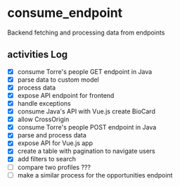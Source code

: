 # consume_endpoint
Backend fetching and processing data from endpoints

## activities Log

- [x] consume Torre's people GET endpoint in Java
- [x] parse data to custom model
- [x] process data
- [x] expose API endpoint for frontend
- [x] handle exceptions
- [x] consume Java's API with Vue.js create BioCard
- [x] allow CrossOrigin
- [x] consume Torre's people POST endpoint in Java
- [x] parse and process data 
- [x] expose API for Vue.js app
- [x] create a table with pagination to navigate users
- [x] add filters to search
- [ ] compare two profiles ???
- [ ] make a similar process for the opportunities endpoint
